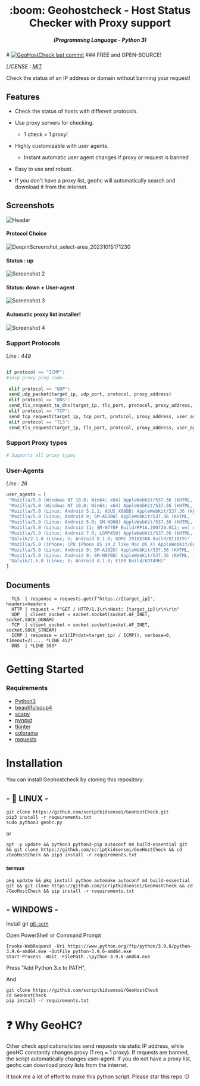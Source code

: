 
<h1 align="center"> :boom: Geohostcheck - Host Status Checker with Proxy support</h1>
<em><h5 align="center">(Programming Language - Python 3)</h5></em># 
 <a href="#"><img alt="GeoHostCheck last commit " src="https://img.shields.io/github/last-commit/scriptkidsensei/GeoHostCheck/main?color=green&style=for-the-badge"></a>
### FREE and OPEN-SOURCE!

*LICENSE : [MIT](https://github.com/scriptkidsensei/GeoHostCheck/blob/main/LICENSE)*

Check the status of an IP address or domain without banning your request!

 
## Features 
 
- Check the status of hosts with different protocols.
 
- Use proxy servers for checking.
  * 1 check = 1 proxy!
  
- Highly customizable with user agents.
  * Instant automatic user agent changes if proxy or request is banned
   
- Easy to use and robust.
  
- If you don't have a proxy list, geohc will automatically search and download it from the internet.
 


## Screenshots
 
![Header](https://github.com/scriptkidsensei/GeoHostCheck/assets/55909183/fea0a2eb-905e-4858-b2a7-17d3d8222ea1)
 
#### Protocol Choice
 
![DeepinScreenshot_select-area_20231015171230](https://github.com/scriptkidsensei/GeoHostCheck/assets/55909183/f762db56-8b76-4e62-a833-f0edad1e6601)
#### Status : up
![Screenshot 2](https://github.com/scriptkidsensei/GeoHostCheck/assets/55909183/a78db6dd-6a6a-47d7-9dd2-cf8df0f505e9)
 
#### Status: down + User-agent
 
![Screenshot 3](https://github.com/scriptkidsensei/GeoHostCheck/assets/55909183/f64187de-c789-4cd8-9824-20e79b3dc024)
 
#### Automatic proxy list installer!
 
![Screenshot 4](https://github.com/scriptkidsensei/GeoHostCheck/assets/55909183/523e67ac-26a0-473e-bb1d-70e734ef3976)
 
 
 
 ### Support Protocols 
 
 *Line : 449*
 
```python

if protocol == "ICMP":
#imcp proxy ping code...
 
 elif protocol == "UDP":
 send_udp_packet(target_ip, udp_port, protocol, proxy_address)
 elif protocol == "DNS":
 send_tls_request_to_dns(target_ip, tls_port, protocol, proxy_address, user_agent)
 elif protocol == "TCP":
 send_tcp_request(target_ip, tcp_port, protocol, proxy_address, user_agent)
 elif protocol == "TLS":
 send_tls_request(target_ip, tls_port, protocol, proxy_address, user_agent)
```
 
### Support Proxy types
 
```python
# Supports all proxy types
```
 
### User-Agents 
 
*Line : 26*
 
```python
user_agents = [
 "Mozilla/5.0 (Windows NT 10.0; Win64; x64) AppleWebKit/537.36 (KHTML, like Gecko) Chrome/58.0.3029.110 Safari/537.36",
 "Mozilla/5.0 (Windows NT 10.0; Win64; x64) AppleWebKit/537.36 (KHTML, like Gecko) Firefox/52.0 Safari/537.36",
 "Mozilla/5.0 (Linux; Android 5.1.1; ASUS_X00BD) AppleWebKit/537.36 (KHTML, like Gecko) Chrome/85.0.4183.101 Mobile Safari/537.36"
 "Mozilla/5.0 (Linux; Android 9; SM-A530W) AppleWebKit/537.36 (KHTML, like Gecko) Chrome/83.0.4103.101 Mobile Safari/537.36"
 "Mozilla/5.0 (Linux; Android 5.0; SM-N900) AppleWebKit/537.36 (KHTML, like Gecko) Chrome/83.0.4103.106 Mobile Safari/537.36"
 "Mozilla/5.0 (Linux; Android 11; SM-N770F Build/RP1A.200720.012; wv) AppleWebKit/537.36 (KHTML, like Gecko) Version/4.0 Chrome/91.0.4472.101 Mobile Safari/537.36"
 "Mozilla/5.0 (Linux; Android 7.0; LGMP450) AppleWebKit/537.36 (KHTML, like Gecko) Chrome/83.0.4103.101 Mobile Safari/537.36"
 "Dalvik/2.1.0 (Linux; U; Android 8.1.0; GOME 2018X38A Build/O11019)"
 "Mozilla/5.0 (iPhone; CPU iPhone OS 14_2 like Mac OS X) AppleWebKit/605.1.15 (KHTML, like Gecko) GSA/129.0.336390422 Mobile/15E148 Safari/604.1"
 "Mozilla/5.0 (Linux; Android 9; SM-A102U) AppleWebKit/537.36 (KHTML, like Gecko) Chrome/89.0.4389.86 Mobile Safari/537.36"
 "Mozilla/5.0 (Linux; Android 9; SM-N976N) AppleWebKit/537.36 (KHTML, like Gecko) Chrome/78.0.3904.90 Mobile Safari/537.36"
 "Dalvik/1.6.0 (Linux; U; Android 8.1.0; E100 Build/KOT49H)"
]
```
## Documents

```
  TLS  | response = requests.get(f"https://{target_ip}", headers=headers
  HTTP | request = f"GET / HTTP/1.1\r\nHost: {target_ip}\r\n\r\n"
  UDP  | client_socket = socket.socket(socket.AF_INET, socket.SOCK_DGRAM)
  TCP  | client_socket = socket.socket(socket.AF_INET, socket.SOCK_STREAM)
  ICMP | response = sr1(IP(dst=target_ip) / ICMP(), verbose=0, timeout=2).... *LINE 452*
  DNS  | *LINE 393*
```

# Getting Started
### Requirements

- [Python3](https://www.python.org/downloads/)
- [beautifulsoup4](https://pypi.org/project/beautifulsoup4/)
- [scapy](https://scapy.net/)
- [pynput](https://pypi.org/project/pynput/)
- [tkinter](https://www.geeksforgeeks.org/python-gui-tkinter/)
- [colorama](https://pypi.org/project/colorama/)
- [requests](https://pypi.org/project/requests/)
  
# Installation
 
You can install Geohostcheck by cloning this repository:

## - :penguin: LINUX -

```shell
git clone https://github.com/scriptkidsensei/GeoHostCheck.git
pip3 install -r requirements.txt
sudo python3 geohc.py
```

or 

```shell
apt -y update && python3 python3-pip autoconf m4 build-essential git && git clone https://github.com/scriptkidsensei/GeoHostCheck && cd /GeoHostCheck && pip3 install -r requirements.txt 
```

#### termux 

```shell
pkg update && pkg install python automake autoconf m4 build-essential git && git clone https://github.com/scriptkidsensei/GeoHostCheck && cd /GeoHostCheck && pip install -r requirements.txt
```
## - WINDOWS -
Install git [git-scm](https://git-scm.com/)

Open PowerShell or Command Prompt

```
Invoke-WebRequest -Uri https://www.python.org/ftp/python/3.9.6/python-3.9.6-amd64.exe -OutFile python-3.9.6-amd64.exe
Start-Process -Wait -FilePath .\python-3.9.6-amd64.exe
```
Press "Add Python 3.x to PATH",

And

```
git clone https://github.com/scriptkidsensei/GeoHostCheck
cd GeoHostCheck
pip install -r requirements.txt
```

# :question: Why GeoHC?
Other check applications/sites send requests via static IP address, while geoHC constantly changes proxy (1 req = 1 proxy). 
If requests are banned, the script automatically changes user-agent. If you do not have a proxy list, geohc can download proxy lists from the internet.

 
It took me a lot of effort to make this python script. Please star this repo :D
